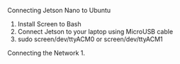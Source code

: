 Connecting Jetson Nano to Ubuntu

1. Install Screen to Bash
2. Connect Jetson to your laptop using MicroUSB cable
3. sudo screen/dev/ttyACM0 or screen/dev/ttyACM1

Connecting the Network
1. 
